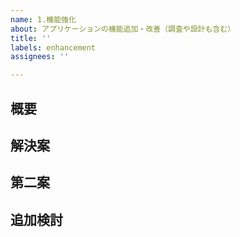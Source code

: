 ```yaml
---
name: 1.機能強化
about: アプリケーションの機能追加・改善（調査や設計も含む）
title: ''
labels: enhancement
assignees: ''

---
```


## 概要

## 解決案

## 第二案

## 追加検討
